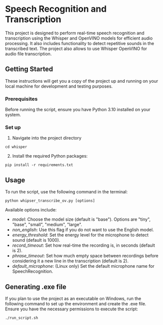 # Speech Recognition and Transcription 

This project is designed to perform real-time speech recognition and transcription using the Whisper and OpenVINO models for efficient audio processing. It also includes functionality to detect repetitive sounds in the transcribed text. The project also allows to use Whisper OpenVINO for audio file transcription.

## Getting Started

These instructions will get you a copy of the project up and running on your local machine for development and testing purposes.

### Prerequisites

Before running the script, ensure you have Python 3.10 installed on your system.

### Set up

1. Navigate into the project directory

```
cd whisper
```

2. Install the required Python packages:

```
pip install -r requirements.txt
```

## Usage
To run the script, use the following command in the terminal:
```
python whipser_transcribe_ov.py [options]
```

Available options include:

- *model*: Choose the model size (default is "base"). Options are "tiny", "base", "small", "medium", "large".
- *non_english*: Use this flag if you do not want to use the English model.
- *energy_threshold*: Set the energy level for the microphone to detect sound (default is 1000).
- *record_timeout*: Set how real-time the recording is, in seconds (default is 2).
- *phrase_timeout*: Set how much empty space between recordings before considering it a new line in the transcription (default is 2).
- *default_microphone*: (Linux only) Set the default microphone name for SpeechRecognition.

## Generating .exe file
If you plan to use the project as an executable on Windows, run the following command to set up the environment and create the .exe file. Ensure you have the necessary permissions to execute the script:

```
./run_script.sh
```

